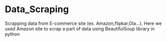 # Data_Scraping
Scrapping data from E-commerce site (ex. Amazon,flipkar,Ola...). Here we used Amazon site to scrap a part of data using BeautifulSoup library in python
